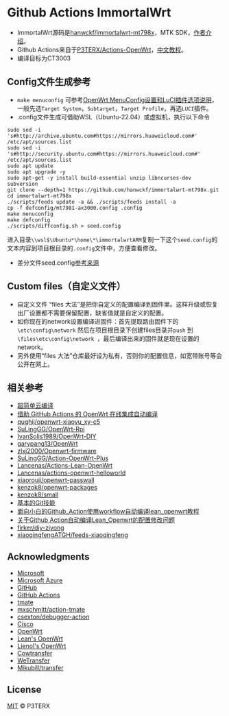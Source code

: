 # Github Actions ImmortalWrt 

- ImmortalWrt源码是[hanwckf/immortalwrt-mt798x](https://github.com/hanwckf/immortalwrt-mt798x)，MTK SDK，[作者介绍](https://cmi.hanwckf.top/p/immortalwrt-mt798x)。
- Github Actions来自于[P3TERX/Actions-OpenWrt](https://github.com/P3TERX/Actions-OpenWrt)，[中文教程](https://p3terx.com/archives/build-openwrt-with-github-actions.html)。
- 编译目标为CT3003

## Config文件生成参考

- `make menuconfig` 可参考[OpenWrt MenuConfig设置和LuCI插件选项说明](https://mtom.ml/827.html)，一般先选`Target System`，`Subtarget`，`Target Profile`，再选`LUCI`插件。
- .config文件生成可借助WSL（Ubuntu-22.04）或虚拟机，执行以下命令
```
sudo sed -i 's#http://archive.ubuntu.com#https://mirrors.huaweicloud.com#' /etc/apt/sources.list
sudo sed -i 's#http://security.ubuntu.com#https://mirrors.huaweicloud.com#' /etc/apt/sources.list
sudo apt update
sudo apt upgrade -y
sudo apt-get -y install build-essential unzip libncurses-dev subversion
git clone --depth=1 https://github.com/hanwckf/immortalwrt-mt798x.git
cd immortalwrt-mt798x
./scripts/feeds update -a && ./scripts/feeds install -a
cp -f defconfig/mt7981-ax3000.config .config
make menuconfig
make defconfig
./scripts/diffconfig.sh > seed.config
```
进入目录`\\wsl$\Ubuntu*\home\*\immortalwrtARM`复制一下这个`seed.config`的文本内容到项目根目录的`.config`文件中，方便查看修改。
- 差分文件seed.config[参考来源](https://github.com/coolsnowwolf/lede/issues/2288)

## Custom files（自定义文件）

- 自定义文件 “files 大法”是把你自定义的配置编译到固件里。这样升级或恢复出厂设置都不需要保留配置，缺省值就是自定义的配置。
- 如你现在的network设置编译进固件：首先提取路由固件下的`\etc\config\network` 然后在项目根目录下创建files目录并`push` 到 `\files\etc\config\network `，最后编译出来的固件就是现在设置的network。
- 另外使用“files 大法”仓库最好设为私有，否则你的配置信息，如宽带账号等会公开在网上。

## 相关参考

- [超简单云编译](https://github.com/281677160/build-openwrt)
- [借助 GitHub Actions 的 OpenWrt 在线集成自动编译](https://github.com/KFERMercer/OpenWrt-CI)
- [qughij/openwrt-xiaoyu_xy-c5](https://github.com/qughij/openwrt-xiaoyu_xy-c5)
- [SuLingGG/OpenWrt-Rpi](https://github.com/SuLingGG/OpenWrt-Rpi)
- [IvanSolis1989/OpenWrt-DIY](https://github.com/IvanSolis1989/OpenWrt-DIY)
- [garypang13/OpenWrt](https://github.com/garypang13/OpenWrt)
- [zlxj2000/Openwrt-firmware](https://github.com/zlxj2000/Openwrt-firmware)
- [SuLingGG/Action-OpenWrt-Plus](https://github.com/SuLingGG/Action-OpenWrt-Plus)
- [Lancenas/Actions-Lean-OpenWrt](https://github.com/Lancenas/Actions-Lean-OpenWrt)
- [Lancenas/actions-openwrt-helloworld](https://github.com/Lancenas/actions-openwrt-helloworld)
- [xiaorouji/openwrt-passwall](https://github.com/xiaorouji/openwrt-passwall)
- [kenzok8/openwrt-packages](https://github.com/kenzok8/openwrt-packages)
- [kenzok8/small](https://github.com/kenzok8/small)
- [基本的Git技能](https://www.liaoxuefeng.com/wiki/896043488029600)
- [面向小白的Github_Action使用workflow自动编译lean_openwrt教程](https://zhuanlan.zhihu.com/p/94402324)
- [关于Github Action自动编译Lean_Openwrt的配置修改问题](https://zhuanlan.zhihu.com/p/94527343)
- [firker/diy-ziyong](https://github.com/firker/diy-ziyong)
- [xiaoqingfengATGH/feeds-xiaoqingfeng](https://github.com/xiaoqingfengATGH/feeds-xiaoqingfeng)

## Acknowledgments

- [Microsoft](https://www.microsoft.com)
- [Microsoft Azure](https://azure.microsoft.com)
- [GitHub](https://github.com)
- [GitHub Actions](https://github.com/features/actions)
- [tmate](https://github.com/tmate-io/tmate)
- [mxschmitt/action-tmate](https://github.com/mxschmitt/action-tmate)
- [csexton/debugger-action](https://github.com/csexton/debugger-action)
- [Cisco](https://www.cisco.com/)
- [OpenWrt](https://github.com/openwrt/openwrt)
- [Lean's OpenWrt](https://github.com/coolsnowwolf/lede)
- [Lienol's OpenWrt](https://github.com/Lienol/openwrt)
- [Cowtransfer](https://cowtransfer.com)
- [WeTransfer](https://wetransfer.com/)
- [Mikubill/transfer](https://github.com/Mikubill/transfer)

## License

[MIT](https://github.com/P3TERX/Actions-OpenWrt/blob/main/LICENSE) © P3TERX
